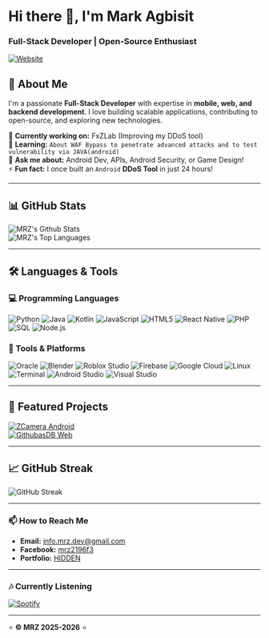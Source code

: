 # Hi there 👋, I'm Mark Agbisit  
### Full-Stack Developer | Open-Source Enthusiast  

[![Website](https://img.shields.io/badge/Portfolio-000?style=for-the-badge&logo=vercel&logoColor=white)](https://zflux.com)

## 📌 About Me  
I'm a passionate **Full-Stack Developer** with expertise in **mobile, web, and backend development**. I love building scalable applications, contributing to open-source, and exploring new technologies.  

🔭 **Currently working on:** FxZLab (Improving my DDoS tool)  
🌱 **Learning:** ``About WAF Bypass to penetrate advanced attacks and to test vulnerability via JAVA(android)``  
💬 **Ask me about:** Android Dev, APIs, Android Security, or Game Design!  
⚡ **Fun fact:** I once built an ``Android`` **DDoS Tool** in just 24 hours!  

---

## 📊 GitHub Stats  
![MRZ's Github Stats](https://github-readme-stats.vercel.app/api?username=mrz-2196f3&show_icons=true&theme=radical&hide_border=true)  
![MRZ's Top Languages](https://github-readme-stats.vercel.app/api/top-langs/?username=mrz-2196f3&layout=compact&theme=radical&hide_border=true)  

---

## 🛠️ Languages & Tools  

### 💻 Programming Languages  
![Python](https://img.shields.io/badge/Python-3776AB?style=for-the-badge&logo=python&logoColor=white)
![Java](https://img.shields.io/badge/Java-ED8B00?style=for-the-badge&logo=openjdk&logoColor=white)
![Kotlin](https://img.shields.io/badge/Kotlin-7F52FF?style=for-the-badge&logo=kotlin&logoColor=white)
![JavaScript](https://img.shields.io/badge/JavaScript-F7DF1E?style=for-the-badge&logo=javascript&logoColor=black)
![HTML5](https://img.shields.io/badge/HTML5-E34F26?style=for-the-badge&logo=html5&logoColor=white)
![React Native](https://img.shields.io/badge/React_Native-61DAFB?style=for-the-badge&logo=react&logoColor=black)
![PHP](https://img.shields.io/badge/PHP-777BB4?style=for-the-badge&logo=php&logoColor=white)
![SQL](https://img.shields.io/badge/SQL-4479A1?style=for-the-badge&logo=mysql&logoColor=white)
![Node.js](https://img.shields.io/badge/Node.js-339933?style=for-the-badge&logo=nodedotjs&logoColor=white)

### 🔧 Tools & Platforms  
![Oracle](https://img.shields.io/badge/Oracle-F80000?style=for-the-badge&logo=oracle&logoColor=white)
![Blender](https://img.shields.io/badge/Blender-F5792A?style=for-the-badge&logo=blender&logoColor=white)
![Roblox Studio](https://img.shields.io/badge/Roblox_Studio-00A2FF?style=for-the-badge&logo=roblox&logoColor=white)
![Firebase](https://img.shields.io/badge/Firebase-FFCA28?style=for-the-badge&logo=firebase&logoColor=black)
![Google Cloud](https://img.shields.io/badge/Google_Cloud-4285F4?style=for-the-badge&logo=googlecloud&logoColor=white)
![Linux](https://img.shields.io/badge/Linux-FCC624?style=for-the-badge&logo=linux&logoColor=black)
![Terminal](https://img.shields.io/badge/Terminal-4D4D4D?style=for-the-badge&logo=windows-terminal&logoColor=white)
![Android Studio](https://img.shields.io/badge/Android_Studio-3DDC84?style=for-the-badge&logo=android-studio&logoColor=white)
![Visual Studio](https://img.shields.io/badge/Visual_Studio-5C2D91?style=for-the-badge&logo=visual-studio&logoColor=white)

---

## 🚀 Featured Projects  
[![ZCamera Android](https://github-readme-stats.vercel.app/api/pin/?username=mrz-2196f3&repo=ZCamera&theme=radical)](https://github.com/mrz-2196f3/ZCamera)   
[![GithubasDB Web](https://github-readme-stats.vercel.app/api/pin/?username=mrz-2196f3&repo=GithubDB-Demo&theme=radical)](https://github.com/mrz-2196f3/GithubDB-Demo)

---

## 📈 GitHub Streak  
![GitHub Streak](https://streak-stats.demolab.com?user=mrz-2196f3&theme=radical&hide_border=true)  

---

### 📫 How to Reach Me  
- **Email:** info.mrz.dev@gmail.com  
- **Facebook:** [mrz2196f3](https://www.facebook.com/mrz2196f3)  
- **Portfolio:** [HIDDEN](https://zflux.com)  

---

### 🎶 Currently Listening  
[![Spotify](https://spotify-github-profile.vercel.app/api/view?uid=your-spotify-id&cover_image=true&theme=novatorem)](https://spotify-github-profile.vercel.app/api/view?uid=your-spotify-id&redirect=true)  

---

⭐ **© MRZ 2025-2026** ⭐  
